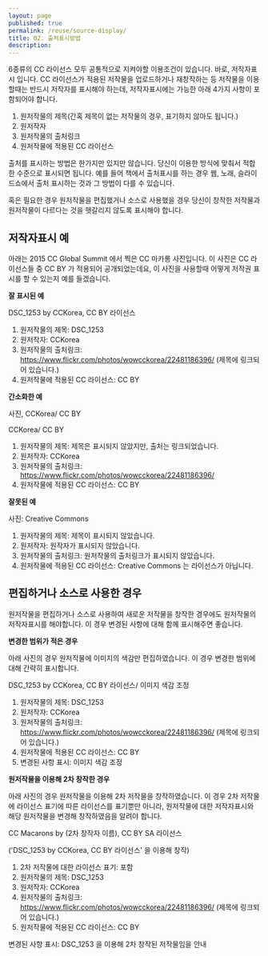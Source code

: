 ```yaml
---
layout: page
published: true
permalink: /reuse/source-display/
title: 02. 출처표시방법
description: 
---
```


6종류의 CC 라이선스 모두 공통적으로 지켜야할 이용조건이 있습니다. 바로, 저작자표시 입니다. CC 라이선스가 적용된 저작물을 업로드하거나 재창작하는 등 저작물을 이용할때는 반드시 저작자를 표시해야 하는데, 저작자표시에는 가능한 아래 4가지 사항이 포함되어야 합니다.

1. 원저작물의 제목(간혹 제목이 없는 저작물의 경우, 표기하지 않아도 됩니다.)
2. 원저작자
3. 원저작물의 출처링크
4. 원저작물에 적용된 CC 라이선스

출처를 표시하는 방법은 한가지만 있지만 않습니다. 당신이 이용한 방식에 맞춰서 적합한 수준으로 표시되면 됩니다. 예를 들어 책에서 출처표시를 하는 경우 웹, 노래, 슬라이드쇼에서 출처 표시하는 것과 그 방법이 다를 수 있습니다.

혹은 필요한 경우 원저작물을 편집했거나 소스로 사용했을 경우 당신이 창작한 저작물과 원저작물이 다르다는 것을 헷갈리지 않도록 표시해야 합니다. 

## 저작자표시 예

아래는 2015 CC Global Summit 에서 찍은 CC 마카롱 사진입니다. 이 사진은 CC 라이선스들 중 CC BY 가 적용되어 공개되었는데요, 이 사진을 사용할때 어떻게 저작권 표시를 할 수 있는지 예를 들겠습니다.


**잘 표시된 예**

DSC_1253 by CCKorea, CC BY 라이선스

1. 원저작물의 제목: DSC_1253 
2. 원저작자: CCKorea
3. 원저작물의 출처링크: https://www.flickr.com/photos/wowcckorea/22481186396/ (제목에 링크되어 있습니다.)
4. 원저작물에 적용된 CC 라이선스: CC BY

**간소화한 예**

사진, CCKorea/ CC BY

CCKorea/ CC BY

1. 원저작물의 제목: 제목은 표시되지 않았지만, 출처는 링크되었습니다.
2. 원저작자: CCKorea
3. 원저작물의 출처링크: https://www.flickr.com/photos/wowcckorea/22481186396/
4. 원저작물에 적용된 CC 라이선스: CC BY

**잘못된 예**

사진: Creative Commons

1. 원저작물의 제목: 제목이 표시되지 않았습니다.
2. 원저작자: 원작자가 표시되지 않았습니다.
3. 원저작물의 출처링크: 원저작물의 출처링크가 표시되지 않았습니다.
4. 원저작물에 적용된 CC 라이선스: Creative Commons 는 라이선스가 아닙니다. 


## 편집하거나 소스로 사용한 경우

원저작물을 편집하거나 소스로 사용하여 새로운 저작물을 창작한 경우에도 원저작물의 저작자표시를 해야합니다. 이 경우 변경된 사항에 대해 함께 표시해주면 좋습니다.

**변경한 범위가 적은 경우**

아래 사진의 경우 원저작물에 이미지의 색감만 편집하였습니다. 이 경우 변경한 범위에 대해 간략히 표시합니다.


DSC_1253 by CCKorea, CC BY 라이선스/ 이미지 색감 조정

1. 원저작물의 제목: DSC_1253 
2. 원저작자: CCKorea
3. 원저작물의 출처링크: https://www.flickr.com/photos/wowcckorea/22481186396/ (제목에 링크되어 있습니다.)
4. 원저작물에 적용된 CC 라이선스: CC BY
5. 변경된 사항 표시: 이미지 색감 조정


**원저작물을 이용해 2차 창작한 경우**

아래 사진의 경우 원저작물을 이용해 2차 저작물을 창작하였습니다. 이 경우 2차 저작물에 라이선스 표기에 따른 라이선스를 표기뿐만 아니라, 원저작물에 대한 저작자표시와 해당 원저작물을 변경해 창작하였음을 알려야 합니다.

CC Macarons by (2차 창작자 이름), CC BY SA 라이선스

('DSC_1253 by CCKorea, CC BY 라이선스' 을 이용해 창작)

1. 2차 저작물에 대한 라이선스 표기: 포함
2. 원저작물의 제목: DSC_1253 
3. 원저작자: CCKorea
4. 원저작물의 출처링크: https://www.flickr.com/photos/wowcckorea/22481186396/ (제목에 링크되어 있습니다.)
5. 원저작물에 적용된 CC 라이선스: CC BY


변경된 사항 표시: DSC_1253 을 이용해 2차 창작된 저작물임을 안내
